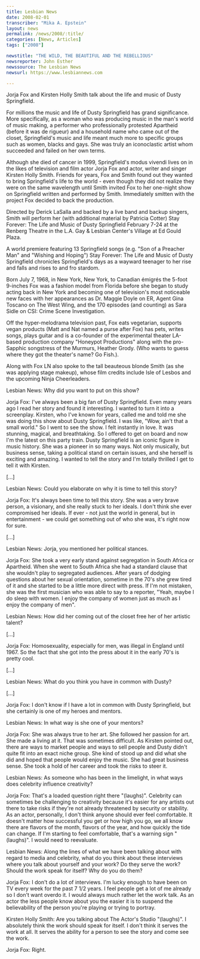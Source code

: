 ```yaml
---
title: Lesbian News
date: 2008-02-01
transcriber: "Mika A. Epstein"
layout: news
permalink: /news/2008/:title/
categories: [News, Articles]
tags: ["2008"]

newstitle: "THE WILD, THE BEAUTIFUL AND THE REBELLIOUS"
newsreporter: John Esther
newssource: The Lesbian News
newsurl: https://www.lesbiannews.com

---
```

Jorja Fox and Kirsten Holly Smith talk about the life and music of Dusty Springfield.

For millions the music and life of Dusty Springfield has grand significance. More specifically, as a woman who was producing music in the man's world of music making, a performer who professionally protested Apartheid (before it was de rigueur) and a household name who came out of the closet, Springfield's music and life meant much more to specific groups such as women, blacks and gays. She was truly an iconoclastic artist whom succeeded and failed on her own terms.

Although she died of cancer in 1999, Springfield's modus vivendi lives on in the likes of television and film actor Jorja Fox and actor, writer and singer Kirsten Holly Smith. Friends for years, Fox and Smith found out they wanted to bring Springfield's life to the world - even though they did not realize they were on the same wavelength until Smith invited Fox to her one-night show on Springfield written and performed by Smith. Immediately smitten with the project Fox decided to back the production.

Directed by Derick LaSalla and backed by a live band and backup singers, Smith will perform her (with additional material by Patricia Cotter) Stay Forever: The Life and Music of Dusty Springfield February 7-24 at the Renberg Theatre in the L.A. Gay & Lesbian Center's Village at Ed Gould Plaza.

A world premiere featuring 13 Springfield songs (e.g. "Son of a Preacher Man" and "Wishing and Hoping") Stay Forever: The Life and Music of Dusty Springfield chronicles Springfield's days as a wayward teenager to her rise and falls and rises to and fro stardom.

Born July 7, 1968, in New York, New York, to Canadian émigrés the 5-foot 9-inches Fox was a fashion model from Florida before she began to study acting back in New York and becoming one of television's most noticeable new faces with her appearances as Dr. Maggie Doyle on ER, Agent Gina Toscano on The West Wing, and the 170 episodes (and counting) as Sara Sidle on CSI: Crime Scene Investigation.

Off the hyper-melodrama television past, Fox eats vegetarian, supports vegan products (Matt and Nat named a purse after Fox) has pets, writes songs, plays guitar and is a co-founder of the experimental theater LA-based production company "Honeypot Productions" along with the pro-Sapphic songstress of the Murmurs, Heather Grody. (Who wants to guess where they got the theater's name? Go Fish.).

Along with Fox LN also spoke to the tall beauteous blonde Smith (as she was applying stage makeup), whose film credits include Isle of Lesbos and the upcoming Ninja Cheerleaders.

Lesbian News: Why did you want to put on this show?

Jorja Fox: I've always been a big fan of Dusty Springfield. Even many years ago I read her story and found it interesting. I wanted to turn it into a screenplay. Kirsten, who I've known for years, called me and told me she was doing this show about Dusty Springfield. I was like, "Wow, ain't that a small world." So I went to see the show. I felt instantly in love. It was stunning, magical, and breathtaking. So I offered to get on board and now I'm the latest on this party train. Dusty Springfield is an iconic figure in music history. She was a pioneer in so many ways. Not only musically, but business sense, taking a political stand on certain issues, and she herself is exciting and amazing. I wanted to tell the story and I'm totally thrilled I get to tell it with Kirsten.

[...]

Lesbian News: Could you elaborate on why it is time to tell this story?

Jorja Fox: It's always been time to tell this story. She was a very brave person, a visionary, and she really stuck to her ideals. I don't think she ever compromised her ideals. If ever - not just the world in general, but in entertainment - we could get something out of who she was, it's right now for sure.

[...]

Lesbian News: Jorja, you mentioned her political stances.

Jorja Fox: She took a very early stand against segregation in South Africa or Apartheid. When she went to South Africa she had a standard clause that she wouldn't play to segregated audiences. After years of dodging questions about her sexual orientation, sometime in the 70's she grew tired of it and she started to be a little more direct with press. If I'm not mistaken, she was the first musician who was able to say to a reporter, "Yeah, maybe I do sleep with women. I enjoy the company of women just as much as I enjoy the company of men".

Lesbian News: How did her coming out of the closet free her of her artistic talent?

[...]

Jorja Fox: Homosexuality, especially for men, was illegal in England until 1967. So the fact that she got into the press about it in the early 70's is pretty cool.

[...]

Lesbian News: What do you think you have in common with Dusty?

[...]

Jorja Fox: I don't know if I have a lot in common with Dusty Springfield, but she certainly is one of my heroes and mentors.

Lesbian News: In what way is she one of your mentors?

Jorja Fox: She was always true to her art. She followed her passion for art. She made a living at it. That was sometimes difficult. As Kirsten pointed out, there are ways to market people and ways to sell people and Dusty didn't quite fit into an exact niche group. She kind of stood up and did what she did and hoped that people would enjoy the music. She had great business sense. She took a hold of her career and took the risks to steer it.

Lesbian News: As someone who has been in the limelight, in what ways does celebrity influence creativity?

Jorja Fox: That's a loaded question right there "(laughs)". Celebrity can sometimes be challenging to creativity because it's easier for any artists out there to take risks if they're not already threatened by security or stability. As an actor, personally, I don't think anyone should ever feel comfortable. It doesn't matter how successful you get or how high you go, we all know there are flavors of the month, flavors of the year, and how quickly the tide can change. If I'm starting to feel comfortable, that's a warning sign "(laughs)". I would need to reevaluate.

Lesbian News: Along the lines of what we have been talking about with regard to media and celebrity, what do you think about these interviews where you talk about yourself and your work? Do they serve the work? Should the work speak for itself? Why do you do them?

Jorja Fox: I don't do a lot of interviews. I'm lucky enough to have been on TV every week for the past 7 1/2 years. I feel people get a lot of me already so I don't want overdo it. I would always much rather let the work talk. As an actor the less people know about you the easier it is to suspend the believability of the person you're playing or trying to portray.

Kirsten Holly Smith: Are you talking about The Actor's Studio "(laughs)". I absolutely think the work should speak for itself. I don't think it serves the work at all. It serves the ability for a person to see the story and come see the work.

Jorja Fox: Right.
